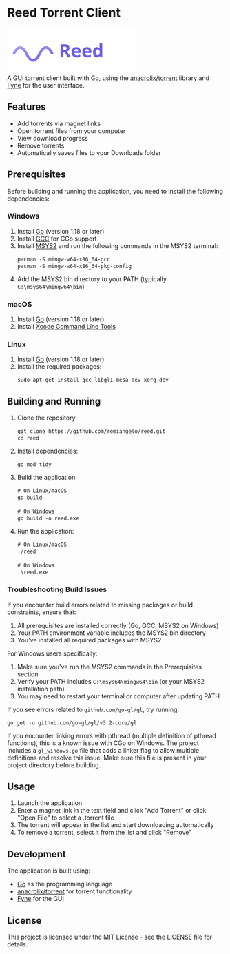 # Reed Torrent Client
<img src="icon.svg" alt="Reed Logo" width="300"/>

A GUI torrent client built with Go, using the [anacrolix/torrent](https://github.com/anacrolix/torrent) library and [Fyne](https://fyne.io/) for the user interface.

## Features

- Add torrents via magnet links
- Open torrent files from your computer
- View download progress
- Remove torrents
- Automatically saves files to your Downloads folder

## Prerequisites

Before building and running the application, you need to install the following dependencies:

### Windows

1. Install [Go](https://golang.org/dl/) (version 1.18 or later)
2. Install [GCC](https://jmeubank.github.io/tdm-gcc/) for CGo support
3. Install [MSYS2](https://www.msys2.org/) and run the following commands in the MSYS2 terminal:
   ```
   pacman -S mingw-w64-x86_64-gcc
   pacman -S mingw-w64-x86_64-pkg-config
   ```
4. Add the MSYS2 bin directory to your PATH (typically `C:\msys64\mingw64\bin`)

### macOS

1. Install [Go](https://golang.org/dl/) (version 1.18 or later)
2. Install [Xcode Command Line Tools](https://developer.apple.com/xcode/resources/)

### Linux

1. Install [Go](https://golang.org/dl/) (version 1.18 or later)
2. Install the required packages:
   ```
   sudo apt-get install gcc libgl1-mesa-dev xorg-dev
   ```

## Building and Running

1. Clone the repository:
   ```
   git clone https://github.com/remiangelo/reed.git
   cd reed
   ```

2. Install dependencies:
   ```
   go mod tidy
   ```

3. Build the application:
   ```
   # On Linux/macOS
   go build

   # On Windows
   go build -o reed.exe
   ```

4. Run the application:
   ```
   # On Linux/macOS
   ./reed

   # On Windows
   .\reed.exe
   ```

### Troubleshooting Build Issues

If you encounter build errors related to missing packages or build constraints, ensure that:

1. All prerequisites are installed correctly (Go, GCC, MSYS2 on Windows)
2. Your PATH environment variable includes the MSYS2 bin directory
3. You've installed all required packages with MSYS2

For Windows users specifically:
1. Make sure you've run the MSYS2 commands in the Prerequisites section
2. Verify your PATH includes `C:\msys64\mingw64\bin` (or your MSYS2 installation path)
3. You may need to restart your terminal or computer after updating PATH

If you see errors related to `github.com/go-gl/gl`, try running:
```
go get -u github.com/go-gl/gl/v3.2-core/gl
```

If you encounter linking errors with pthread (multiple definition of pthread functions), this is a known issue with CGo on Windows. The project includes a `gl_windows.go` file that adds a linker flag to allow multiple definitions and resolve this issue. Make sure this file is present in your project directory before building.

## Usage

1. Launch the application
2. Enter a magnet link in the text field and click "Add Torrent" or click "Open File" to select a .torrent file
3. The torrent will appear in the list and start downloading automatically
4. To remove a torrent, select it from the list and click "Remove"

## Development

The application is built using:
- [Go](https://golang.org/) as the programming language
- [anacrolix/torrent](https://github.com/anacrolix/torrent) for torrent functionality
- [Fyne](https://fyne.io/) for the GUI

## License

This project is licensed under the MIT License - see the LICENSE file for details.
